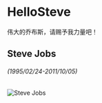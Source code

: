 # HelloSteve
伟大的乔布斯，请赐予我力量吧！

## Steve Jobs
###### (1995/02/24-2011/10/05)

![Steve Jobs](http://pic.baike.soso.com/p/20130803/20130803195247-1706099709.jpg)


